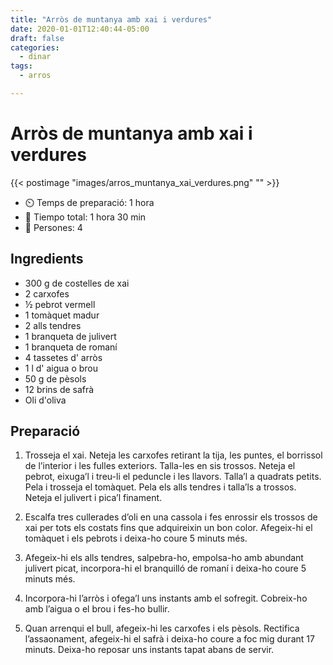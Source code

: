```yaml
---
title: "Arròs de muntanya amb xai i verdures"
date: 2020-01-01T12:40:44-05:00
draft: false 
categories: 
  - dinar
tags: 
  - arros 

---
```


# Arròs de muntanya amb xai i verdures

{{< postimage "images/arros_muntanya_xai_verdures.png" "" >}}


- ⏲️  Temps de preparació: 1 hora 
- 🍳 Tiempo total: 1 hora 30 min 
- 🍴 Persones: 4

## Ingredients

- 300 g de costelles de xai
- 2 carxofes
- ½ pebrot vermell
- 1 tomàquet madur
- 2 alls tendres
- 1 branqueta de julivert
- 1 branqueta de romaní
- 4 tassetes d' arròs
- 1 l d' aigua o brou
- 50 g de pèsols
- 12 brins de safrà
- Oli d'oliva

## Preparació

1. Trosseja el xai. Neteja les carxofes retirant la tija, les puntes, el borrissol de l’interior i les fulles exteriors. Talla-les en sis trossos. Neteja el pebrot, eixuga’l i treu-li el peduncle i les llavors. Talla’l a quadrats petits. Pela i trosseja el tomàquet. Pela els alls tendres i talla’ls a trossos. Neteja el julivert i pica’l finament.

2. Escalfa tres cullerades d’oli en una cassola i fes enrossir els trossos de xai per tots els costats fins que adquireixin un bon color. Afegeix-hi el tomàquet i els pebrots i deixa-ho coure 5 minuts més.

3. Afegeix-hi els alls tendres, salpebra-ho, empolsa-ho amb abundant julivert picat, incorpora-hi el branquilló de romaní i deixa-ho coure 5 minuts més.

4. Incorpora-hi l’arròs i ofega’l uns instants amb el sofregit. Cobreix-ho amb l’aigua o el brou i fes-ho bullir.

5. Quan arrenqui el bull, afegeix-hi les carxofes i els pèsols. Rectifica l’assaonament, afegeix-hi el safrà i deixa-ho coure a foc mig durant 17 minuts. Deixa-ho reposar uns instants tapat abans de servir.
